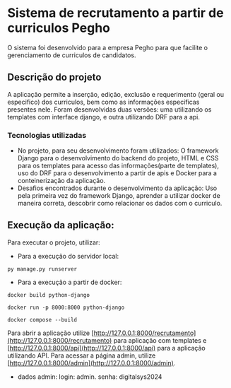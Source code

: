 # Sistema de recrutamento a partir de curriculos Pegho
O sistema foi desenvolvido para a empresa Pegho para que facilite o gerenciamento de curriculos de candidatos.

## Descrição do projeto
A aplicação permite a inserção, edição, exclusão e requerimento (geral ou especifico) dos curriculos, bem como as informações especificas presentes nele. Foram desenvolvidas duas versões: uma utilizando os templates com interface django, e outra utilizando DRF para 
a api.
### Tecnologias utilizadas
* No projeto, para seu desenvolvimento foram utilizados: O framework Django para o desenvolvimento do backend do projeto, HTML e CSS para os templates para acesso das informações(parte de templates), uso do DRF para o desenvolvimento a partir de apis e Docker para
a conteinerização da aplicação.
* Desafios encontrados durante o desenvolvimento da aplicação: Uso pela primeira vez do framework Django, aprender a utilizar docker de maneira correta, descobrir como relacionar os dados com o curriculo.
## Execução da aplicação:
Para executar o projeto, utilizar:
* Para a execução do servidor local:
```
py manage.py runserver
```
* Para a execução a partir de docker:
```
docker build python-django
```
```
docker run -p 8000:8000 python-django
```
```
docker compose --build
```
Para abrir a aplicação utilize [http://127.0.0.1:8000/recrutamento](http://127.0.0.1:8000/recrutamento) para aplicação com templates e [http://127.0.0.1:8000/api](http://127.0.0.1:8000/api) para a aplicação utilizando API.
Para acessar a página admin, utilize [http://127.0.0.1:8000/admin](http://127.0.0.1:8000/admin).
* dados admin: login: admin. senha: digitalsys2024
